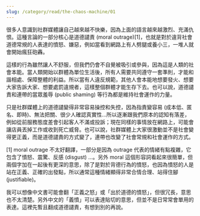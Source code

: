 ```yaml
---
slug: /category/read/the-chaos-machine/01
---
```


很多人意識到社群媒體讓自己越來越不快樂，因為上面的語言越來越激烈、充滿仇恨。這種言論的一部分核心是道德譴責 (moral outrage)[1]，也就是對於違背社會道德常規的人表達的憤怒、嫌惡，例如當看到網路上有人劈腿或養小三，一堆人就會開始瘋狂砲轟。

這樣的行為雖然讓人不舒服，但我們仍會不自覺被吸引或參與，因為這是人類的社會本能。當人類開始以群體為單位生活後，所有人需要共同遵守一套準則，才能和諧相處、保障整體的利益。所以當有人違反規範，其他人會本能地想要發火、想要大家告訴大家、想要處罰違規者，這樣整個群體才能生存下去。也可以說，道德譴責和連帶的當眾羞辱 (public shaming) 等行為都是維持社會運作的力量。

只是社群媒體上的道德譴變得非常容易操控和失控，因為指責變容易 (成本低、匿名、即時)、無法把關、很少人確認真實性...所以逐漸跟我們原本的認知有落差，例如從前服務態度差會引起客人不滿或投訴；現在同樣的事情放在網路上，可能會讓店員丟掉工作或收到死亡威脅。也可以說，社群媒體上大家很激動並不是社會變得更正義，而是道德譴責的方式變了，連帶也改變了社會常規和社會運作的方式。

[1] moral outrage 不太好翻譯，一部分是因為 outrage 代表的情緒有點複雜，它包含了憤怒、震驚、反感 (disgust) ...。另外 moral 這個形容詞看起來很簡單，但兩個字加在一起後有更深的意思，除了是對於背德行為的憤怒，也因為憤怒的人是站在正義、正確的出發點，所以通常這種情緒顯得非常合情合理、站得住腳 (justifiable)。

我可以想像中文書可能會翻「正義之怒」或「出於道德的憤怒」，但很冗長，意思也不太清楚。另外中文的「義憤」可以表達貼切的意思，但並不是日常常會單用的表達。這裡先暫且翻成道德譴責，有想到別的再說。